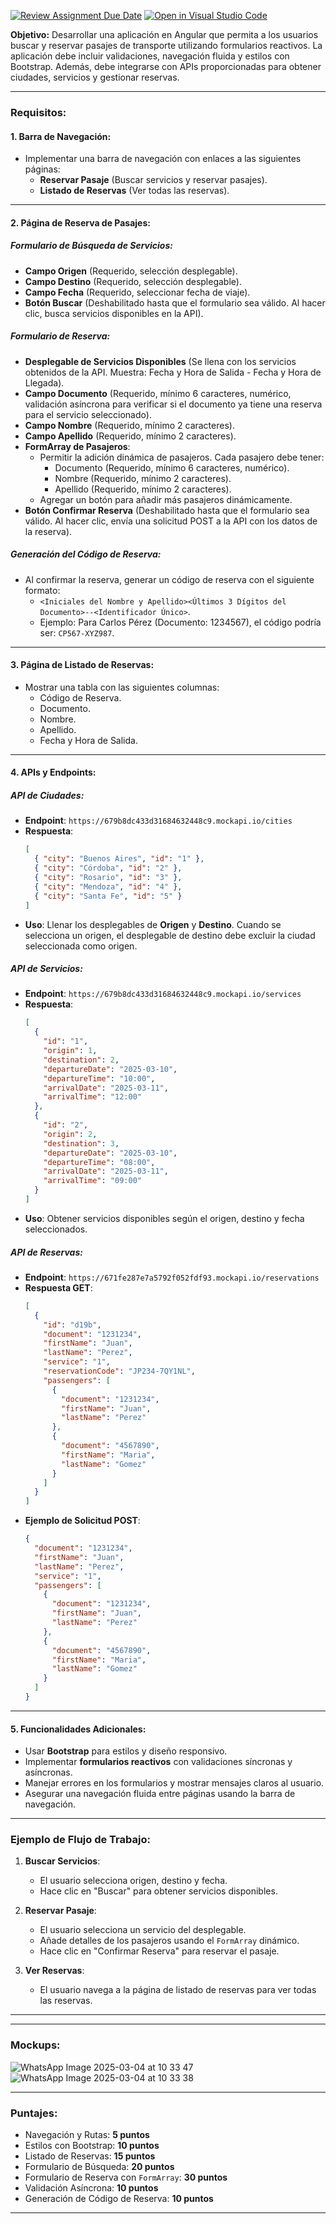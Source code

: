 [![Review Assignment Due Date](https://classroom.github.com/assets/deadline-readme-button-22041afd0340ce965d47ae6ef1cefeee28c7c493a6346c4f15d667ab976d596c.svg)](https://classroom.github.com/a/eY76ATs2)
[![Open in Visual Studio Code](https://classroom.github.com/assets/open-in-vscode-2e0aaae1b6195c2367325f4f02e2d04e9abb55f0b24a779b69b11b9e10269abc.svg)](https://classroom.github.com/online_ide?assignment_repo_id=18545462&assignment_repo_type=AssignmentRepo)

**Objetivo:**
Desarrollar una aplicación en Angular que permita a los usuarios buscar y reservar pasajes de transporte utilizando formularios reactivos. La aplicación debe incluir validaciones, navegación fluida y estilos con Bootstrap. Además, debe integrarse con APIs proporcionadas para obtener ciudades, servicios y gestionar reservas.

---

### Requisitos:

#### 1. Barra de Navegación:
- Implementar una barra de navegación con enlaces a las siguientes páginas:
    - **Reservar Pasaje** (Buscar servicios y reservar pasajes).
    - **Listado de Reservas** (Ver todas las reservas).

---

#### 2. Página de Reserva de Pasajes:

##### **Formulario de Búsqueda de Servicios:**
- **Campo Origen** (Requerido, selección desplegable).
- **Campo Destino** (Requerido, selección desplegable).
- **Campo Fecha** (Requerido, seleccionar fecha de viaje).
- **Botón Buscar** (Deshabilitado hasta que el formulario sea válido. Al hacer clic, busca servicios disponibles en la API).

##### **Formulario de Reserva:**
- **Desplegable de Servicios Disponibles** (Se llena con los servicios obtenidos de la API. Muestra: Fecha y Hora de Salida - Fecha y Hora de Llegada).
- **Campo Documento** (Requerido, mínimo 6 caracteres, numérico, validación asíncrona para verificar si el documento ya tiene una reserva para el servicio seleccionado).
- **Campo Nombre** (Requerido, mínimo 2 caracteres).
- **Campo Apellido** (Requerido, mínimo 2 caracteres).
- **FormArray de Pasajeros**:
    - Permitir la adición dinámica de pasajeros. Cada pasajero debe tener:
        - Documento (Requerido, mínimo 6 caracteres, numérico).
        - Nombre (Requerido, mínimo 2 caracteres).
        - Apellido (Requerido, mínimo 2 caracteres).
    - Agregar un botón para añadir más pasajeros dinámicamente.
- **Botón Confirmar Reserva** (Deshabilitado hasta que el formulario sea válido. Al hacer clic, envía una solicitud POST a la API con los datos de la reserva).

##### **Generación del Código de Reserva:**
- Al confirmar la reserva, generar un código de reserva con el siguiente formato:
    - `<Iniciales del Nombre y Apellido><Últimos 3 Dígitos del Documento>--<Identificador Único>`.
    - Ejemplo: Para Carlos Pérez (Documento: 1234567), el código podría ser: `CP567-XYZ987`.

---

#### 3. Página de Listado de Reservas:
- Mostrar una tabla con las siguientes columnas:
    - Código de Reserva.
    - Documento.
    - Nombre.
    - Apellido.
    - Fecha y Hora de Salida.

---

#### 4. APIs y Endpoints:

##### **API de Ciudades**:
- **Endpoint**: `https://679b8dc433d31684632448c9.mockapi.io/cities`
- **Respuesta**:
  ```json
  [
    { "city": "Buenos Aires", "id": "1" },
    { "city": "Córdoba", "id": "2" },
    { "city": "Rosario", "id": "3" },
    { "city": "Mendoza", "id": "4" },
    { "city": "Santa Fe", "id": "5" }
  ]
  ```
- **Uso**: Llenar los desplegables de **Origen** y **Destino**. Cuando se selecciona un origen, el desplegable de destino debe excluir la ciudad seleccionada como origen.

##### **API de Servicios**:
- **Endpoint**: `https://679b8dc433d31684632448c9.mockapi.io/services`
- **Respuesta**:
  ```json
  [
    {
      "id": "1",
      "origin": 1,
      "destination": 2,
      "departureDate": "2025-03-10",
      "departureTime": "10:00",
      "arrivalDate": "2025-03-11",
      "arrivalTime": "12:00"
    },
    {
      "id": "2",
      "origin": 2,
      "destination": 3,
      "departureDate": "2025-03-10",
      "departureTime": "08:00",
      "arrivalDate": "2025-03-11",
      "arrivalTime": "09:00"
    }
  ]
  ```
- **Uso**: Obtener servicios disponibles según el origen, destino y fecha seleccionados.

##### **API de Reservas**:
- **Endpoint**: `https://671fe287e7a5792f052fdf93.mockapi.io/reservations`
- **Respuesta GET**:
  ```json
  [
    {
      "id": "d19b",
      "document": "1231234",
      "firstName": "Juan",
      "lastName": "Perez",
      "service": "1",
      "reservationCode": "JP234-7QY1NL",
      "passengers": [
        {
          "document": "1231234",
          "firstName": "Juan",
          "lastName": "Perez"
        },
        {
          "document": "4567890",
          "firstName": "Maria",
          "lastName": "Gomez"
        }
      ]
    }
  ]
  ```
- **Ejemplo de Solicitud POST**:
  ```json
  {
    "document": "1231234",
    "firstName": "Juan",
    "lastName": "Perez",
    "service": "1",
    "passengers": [
      {
        "document": "1231234",
        "firstName": "Juan",
        "lastName": "Perez"
      },
      {
        "document": "4567890",
        "firstName": "Maria",
        "lastName": "Gomez"
      }
    ]
  }
  ```

---

#### 5. Funcionalidades Adicionales:
- Usar **Bootstrap** para estilos y diseño responsivo.
- Implementar **formularios reactivos** con validaciones síncronas y asíncronas.
- Manejar errores en los formularios y mostrar mensajes claros al usuario.
- Asegurar una navegación fluida entre páginas usando la barra de navegación.

---

### Ejemplo de Flujo de Trabajo:
1. **Buscar Servicios**:
    - El usuario selecciona origen, destino y fecha.
    - Hace clic en "Buscar" para obtener servicios disponibles.
2. **Reservar Pasaje**:
    - El usuario selecciona un servicio del desplegable.
    - Añade detalles de los pasajeros usando el `FormArray` dinámico.
    - Hace clic en "Confirmar Reserva" para reservar el pasaje.
3. **Ver Reservas**:

    - El usuario navega a la página de listado de reservas para ver todas las reservas.

---
---
### Mockups:
![WhatsApp Image 2025-03-04 at 10 33 47](https://github.com/user-attachments/assets/2b8f1930-1a06-4299-938d-2986de77adef)
![WhatsApp Image 2025-03-04 at 10 33 38](https://github.com/user-attachments/assets/2bc5a814-8c5d-4be1-90a5-46bdb9bb7a0d)

---
### Puntajes:
- Navegación y Rutas: **5 puntos**
- Estilos con Bootstrap: **10 puntos**
- Listado de Reservas: **15 puntos**
- Formulario de Búsqueda: **20 puntos**
- Formulario de Reserva con `FormArray`: **30 puntos**
- Validación Asíncrona: **10 puntos**
- Generación de Código de Reserva: **10 puntos**

---
